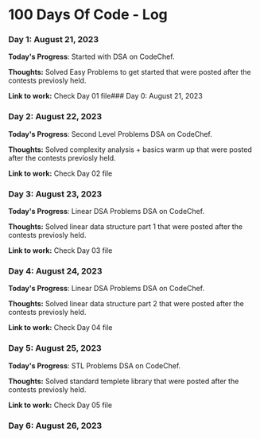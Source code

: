 # 100 Days Of Code - Log

### Day 1: August 21, 2023

**Today's Progress**: Started with DSA on CodeChef.

**Thoughts:** Solved Easy Problems to get started that were posted after the contests previosly held.

**Link to work:** Check Day 01 file### Day 0: August 21, 2023

### Day 2: August 22, 2023

**Today's Progress**: Second Level Problems DSA on CodeChef.

**Thoughts:** Solved complexity analysis + basics warm up that were posted after the contests previosly held.

**Link to work:** Check Day 02 file

### Day 3: August 23, 2023

**Today's Progress**: Linear DSA Problems DSA on CodeChef.

**Thoughts:** Solved linear data structure part 1 that were posted after the contests previosly held.

**Link to work:** Check Day 03 file

### Day 4: August 24, 2023

**Today's Progress**: Linear DSA Problems DSA on CodeChef.

**Thoughts:** Solved linear data structure part 2 that were posted after the contests previosly held.

**Link to work:** Check Day 04 file

### Day 5: August 25, 2023

**Today's Progress**: STL Problems DSA on CodeChef.

**Thoughts:** Solved standard templete library that were posted after the contests previosly held.

**Link to work:** Check Day 05 file

### Day 6: August 26, 2023

<!-- **Today's Progress**: STL Problems DSA on CodeChef.

**Thoughts:** Solved standard templete library that were posted after the contests previosly held.

**Link to work:** Check Day 05 file -->